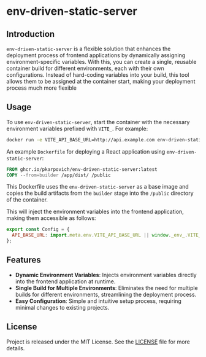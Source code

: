 
# env-driven-static-server

## Introduction

`env-driven-static-server` is a flexible solution that enhances the deployment process of frontend applications by dynamically assigning environment-specific variables. With this, you can create a single, reusable container build for different environments, each with their own configurations. Instead of hard-coding variables into your build, this tool allows them to be assigned at the container start, making your deployment process much more flexible

## Usage

To use `env-driven-static-server`, start the container with the necessary environment variables prefixed with `VITE_`. For example:

```sh
docker run -e VITE_API_BASE_URL=http://api.example.com env-driven-static-server
```

An example `Dockerfile` for deploying a React application using `env-driven-static-server`:

```Dockerfile
FROM ghcr.io/pkarpovich/env-driven-static-server:latest
COPY --from=builder /app/dist/ /public
```

This Dockerfile uses the `env-driven-static-server` as a base image and copies the build artifacts from the `builder` stage into the `/public` directory of the container.


This will inject the environment variables into the frontend application, making them accessible as follows:

```javascript
export const Config = {
  API_BASE_URL: import.meta.env.VITE_API_BASE_URL || window._env_.VITE_API_BASE_URL,
};
```

## Features

- **Dynamic Environment Variables**: Injects environment variables directly into the frontend application at runtime.
- **Single Build for Multiple Environments**: Eliminates the need for multiple builds for different environments, streamlining the deployment process.
- **Easy Configuration**: Simple and intuitive setup process, requiring minimal changes to existing projects.

## License

Project is released under the MIT License. See the [LICENSE](LICENSE) file for more details.